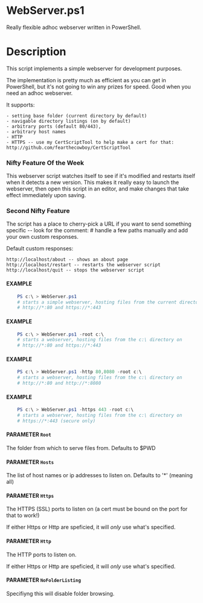 # WebServer.ps1

Really flexible adhoc webserver written in PowerShell.

# Description

   This script implements a simple webserver for development purposes.

   The implementation is pretty much as efficient as you can get in PowerShell,
   but it's not going to win any prizes for speed. Good when you need an adhoc
   webserver.
   
   It supports:
   
    - setting base folder (current directory by default)
    - navigable directory listings (on by default)
    - arbitrary ports (default 80/443),
    - arbitrary host names    
    - HTTP  
    - HTTPS -- use my CertScriptTool to help make a cert for that: http://github.com/fearthecowboy/CertScriptTool 
   
### Nifty Feature Of the Week
   
   This webserver script watches itself to see if it's modified and restarts 
   itself when it detects a new version. This makes it really easy to launch 
   the webserver, then open this script in an editor, and make changes that
   take effect immediately upon saving.
   
### Second Nifty Feature

   The script has a place to cherry-pick a URL if you want to send something 
   specific -- look for the comment: 
       # handle a few paths manually
   and add your own custom responses.
   
   Default custom responses:
    
    http://localhost/about -- shows an about page
    http://localhost/restart -- restarts the webserver script
    http://localhost/quit -- stops the webserver script

#### EXAMPLE

``` powershell
    PS c:\ > WebServer.ps1 
    # starts a simple webserver, hosting files from the current directory on 
    # http://*:80 and https://*:443 
```

#### EXAMPLE

``` powershell
    PS c:\ > WebServer.ps1 -root c:\
    # starts a webserver, hosting files from the c:\ directory on 
    # http://*:80 and https://*:443 
```
   
#### EXAMPLE

``` powershell
    PS c:\ > WebServer.ps1 -http 80,8080 -root c:\
    # starts a webserver, hosting files from the c:\ directory on 
    # http://*:80 and http://*:8080
```    
    
#### EXAMPLE

``` powershell    
    PS c:\ > WebServer.ps1 -https 443 -root c:\
    # starts a webserver, hosting files from the c:\ directory on 
    # https://*:443 (secure only)
```

#### PARAMETER `Root`
  The folder from which to serve files from. Defaults to $PWD
  
#### PARAMETER `Hosts`
  The list of host names or ip addresses to listen on. Defaults to '*' (meaning all)
  
#### PARAMETER `Https`
  The HTTPS (SSL) ports to listen on (a cert must be bound on the port for that to work!)
  
  If either Https or Http are speficied, it will *only* use what's specified.

#### PARAMETER `Http`
  The HTTP ports to listen on.
  
  If either Https or Http are speficied, it will *only* use what's specified.
  
#### PARAMETER `NoFolderListing`
  Specifiyng this will disable folder browsing.